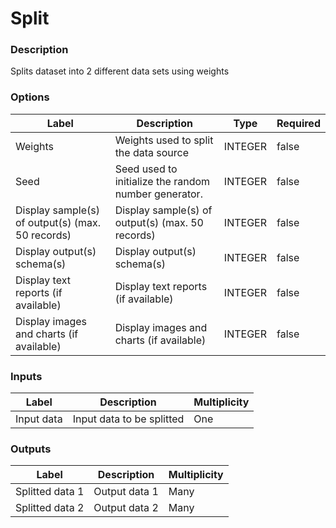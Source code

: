 # Split
###  Description
Splits dataset into 2 different data sets using weights
###  Options
| Label | Description | Type | Required |
|---|---|---|---|
| Weights | Weights used to split the data source | INTEGER | false |
| Seed | Seed used to initialize the random number generator. | INTEGER | false |
| Display sample(s) of output(s) (max. 50 records) | Display sample(s) of output(s) (max. 50 records) | INTEGER | false |
| Display output(s) schema(s) | Display output(s) schema(s) | INTEGER | false |
| Display text reports (if available) | Display text reports (if available) | INTEGER | false |
| Display images and charts (if available) | Display images and charts (if available) | INTEGER | false |
###  Inputs
| Label | Description | Multiplicity |
|---|---|---|
| Input data | Input data to be splitted | One |
###  Outputs
| Label | Description | Multiplicity |
|---|---|---|
| Splitted data 1 | Output data 1 | Many |
| Splitted data 2 | Output data 2 | Many |
